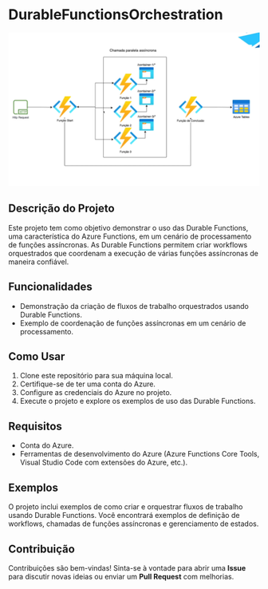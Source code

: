 # DurableFunctionsOrchestration


![Exemplo de Durable Functions](Fluxo.png)

## Descrição do Projeto

Este projeto tem como objetivo demonstrar o uso das Durable Functions, uma característica do Azure Functions, em um cenário de processamento de funções assíncronas. As Durable Functions permitem criar workflows orquestrados que coordenam a execução de várias funções assíncronas de maneira confiável.

## Funcionalidades

- Demonstração da criação de fluxos de trabalho orquestrados usando Durable Functions.
- Exemplo de coordenação de funções assíncronas em um cenário de processamento.

## Como Usar

1. Clone este repositório para sua máquina local.
2. Certifique-se de ter uma conta do Azure.
3. Configure as credenciais do Azure no projeto.
4. Execute o projeto e explore os exemplos de uso das Durable Functions.

## Requisitos

- Conta do Azure.
- Ferramentas de desenvolvimento do Azure (Azure Functions Core Tools, Visual Studio Code com extensões do Azure, etc.).

## Exemplos

O projeto inclui exemplos de como criar e orquestrar fluxos de trabalho usando Durable Functions. Você encontrará exemplos de definição de workflows, chamadas de funções assíncronas e gerenciamento de estados.

## Contribuição

Contribuições são bem-vindas! Sinta-se à vontade para abrir uma **Issue** para discutir novas ideias ou enviar um **Pull Request** com melhorias.


